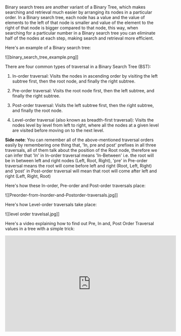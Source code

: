 Binary search trees are another variant of a Binary Tree, which makes searching and retrieval much easier by arranging its nodes in a particular order. In a Binary search tree, each node has a value and the value of elements to the left of that node is smaller and value of the element to the right of that node is bigger compared to that node, this way, when searching for a particular number in a Binary search tree you can eliminate half of the nodes at each step, making search and retrieval more efficient. 

Here's an example of a Binary search tree:

![[binary_search_tree_example.png]]

There are four common types of traversal in a Binary Search Tree (BST):

1.  In-order traversal: Visits the nodes in ascending order by visiting the left subtree first, then the root node, and finally the right subtree. 
    
2.  Pre-order traversal: Visits the root node first, then the left subtree, and finally the right subtree.
    
3.  Post-order traversal: Visits the left subtree first, then the right subtree, and finally the root node.
    
4.  Level-order traversal (also known as breadth-first traversal): Visits the nodes level by level from left to right, where all the nodes at a given level are visited before moving on to the next level.

**Side note**: You can remember all of the above-mentioned traversal orders easily by remembering one thing that, 'In, pre and post' prefixes in all three traversals, all of them talk about the position of the Root node, therefore we can infer that 'In' in In-order traversal means 'In-Between' i.e. the root will be in between left and right nodes (Left, Root, Right), 'pre' in Pre-order traversal means the root will come before left and right (Root, Left, Right) and 'post' in Post-order traversal will mean that root will come after left and right (Left, Right, Root)

Here's how these In-order, Pre-order and Post-order traversals place:

![[Preorder-from-Inorder-and-Postorder-traversals.jpg]]

Here's how Level-order traversals take place:

![[level order travelsal.jpg]]

Here's a video explaining how to find out Pre, In and, Post Order Traversal values in a tree with a simple trick:

<iframe width="560" height="315" src="https://www.youtube.com/embed/WLvU5EQVZqY" title="YouTube video player" frameborder="0" allow="accelerometer; autoplay; clipboard-write; encrypted-media; gyroscope; picture-in-picture; web-share" allowfullscreen></iframe>


